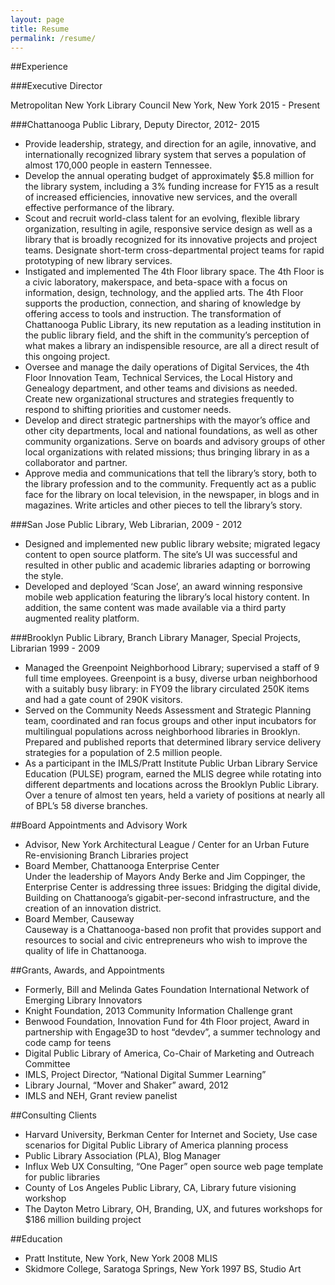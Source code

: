 ```yaml
---
layout: page
title: Resume
permalink: /resume/
---
```


##Experience

###Executive Director

Metropolitan New York Library Council
New York, New York
2015 - Present

###Chattanooga Public Library, Deputy Director, 2012- 2015
 
* Provide leadership, strategy, and direction for an agile, innovative, and internationally recognized library system that serves a population of almost 170,000 people in eastern Tennessee.
* Develop the annual operating budget of approximately $5.8 million for the library system, including a 3% funding increase for FY15 as a result of increased efficiencies, innovative new services, and the overall effective performance of the library.
* Scout and recruit world-class talent for an evolving, flexible library organization, resulting in agile, responsive service design as well as a library that is broadly recognized for its innovative projects and project teams.  Designate short-term cross-departmental project teams for rapid prototyping of new library services. 
* Instigated and implemented The 4th Floor library space.  The 4th Floor is a civic laboratory, makerspace, and beta-space with a focus on information, design, technology, and the applied arts. The 4th Floor supports the production, connection, and sharing of knowledge by offering access to tools and instruction.  The transformation of Chattanooga Public Library, its new reputation as a leading institution in the public library field, and the shift in the community’s perception of what makes a library an indispensible resource, are all a direct result of this ongoing project.
* Oversee and manage the daily operations of Digital Services, the 4th Floor Innovation Team, Technical Services, the Local History and Genealogy department, and other teams and divisions as needed.  Create new organizational structures and strategies frequently to respond to shifting priorities and customer needs.
* Develop and direct strategic partnerships with the mayor’s office and other city departments, local and national foundations, as well as other community organizations.  Serve on boards and advisory groups of other local organizations with related missions; thus bringing library in as a collaborator and partner.
* Approve media and communications that tell the library’s story, both to the library profession and to the community.  Frequently act as a public face for the library on local television, in the newspaper, in blogs and in magazines.  Write articles and other pieces to tell the library’s story. 

###San Jose Public Library, Web Librarian, 2009 - 2012

* Designed and implemented new public library website; migrated legacy content to open source platform. The site’s UI was successful and resulted in other public and academic libraries adapting or borrowing the style.
* Developed and deployed ‘Scan Jose’, an award winning responsive mobile web application featuring the library’s local history content.  In addition, the same content was made available via a third party augmented reality platform.

###Brooklyn Public Library, Branch Library Manager, Special Projects, Librarian 1999 - 2009
 
* Managed the Greenpoint Neighborhood Library; supervised a staff of 9 full time employees. Greenpoint is a busy, diverse urban neighborhood with a suitably busy library: in FY09 the library circulated 250K items and had a gate count of 290K visitors.
* Served on the Community Needs Assessment and Strategic Planning team, coordinated and ran focus groups and other input incubators for multilingual populations across neighborhood libraries in Brooklyn. Prepared and published reports that determined library service delivery strategies for a population of 2.5 million people.
* As a participant in the IMLS/Pratt Institute Public Urban Library Service Education (PULSE) program, earned the MLIS degree while rotating into different departments and locations across the Brooklyn Public Library. Over a tenure of almost ten years, held a variety of positions at nearly all of BPL’s 58 diverse branches.

##Board Appointments and Advisory Work

* Advisor, New York Architectural League / Center for an Urban Future Re-envisioning Branch Libraries project
* Board Member, Chattanooga Enterprise Center <br/> Under the leadership of Mayors Andy Berke and Jim Coppinger, the Enterprise Center is addressing three issues: Bridging the digital divide, Building on Chattanooga’s gigabit-per-second infrastructure, and the creation of an innovation district.
* Board Member, Causeway <br />Causeway is a Chattanooga-based non profit that provides support and resources to social and civic entrepreneurs who wish to improve the quality of life in Chattanooga.

##Grants, Awards, and Appointments

* Formerly, Bill and Melinda Gates Foundation International Network of Emerging Library Innovators
* Knight Foundation, 2013 Community Information Challenge grant
* Benwood Foundation, Innovation Fund for 4th Floor project, Award in partnership with Engage3D to host “devdev”, a summer technology and code camp for teens
* Digital Public Library of America, Co-Chair of Marketing and Outreach Committee
* IMLS, Project Director, “National Digital Summer Learning”
* Library Journal, “Mover and Shaker” award, 2012
* IMLS and NEH, Grant review panelist

##Consulting Clients

* Harvard University, Berkman Center for Internet and Society, Use case scenarios for Digital Public Library of America planning process
* Public Library Association (PLA), Blog Manager
* Influx Web UX Consulting, “One Pager” open source web page template for public libraries
* County of Los Angeles Public Library, CA, Library future visioning workshop
* The Dayton Metro Library, OH, Branding, UX, and futures workshops for $186 million building project

##Education

* Pratt Institute, New York, New York 2008 MLIS
* Skidmore College, Saratoga Springs, New York 1997 BS, Studio Art



